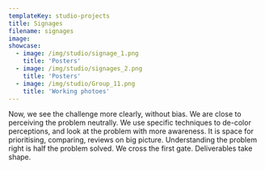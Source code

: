 ```yaml
---
templateKey: studio-projects
title: Signages
filename: signages
image:
showcase:
  - image: /img/studio/signage_1.png
    title: 'Posters'
  - image: /img/studio/signages_2.png
    title: 'Posters'
  - image: /img/studio/Group_11.png
    title: 'Working photoes'
---
```


Now, we see the challenge more clearly, without bias. We are close to perceiving the problem neutrally. We use specific techniques to de-color perceptions, and look at the problem with more awareness. It is space for prioritising, comparing, reviews on big picture. Understanding the problem right is half the problem solved. We cross the first gate. Deliverables take shape.

